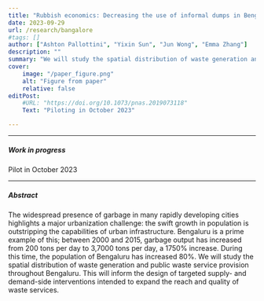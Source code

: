 ```yaml
---
title: "Rubbish economics: Decreasing the use of informal dumps in Bengalaru slums" 
date: 2023-09-29
url: /research/bangalore
#tags: []
author: ["Ashton Pallottini", "Yixin Sun", "Jun Wong", "Emma Zhang"]
description: "" 
summary: "We will study the spatial distribution of waste generation and public waste service provision throughout Bengaluru. This will inform the design of targeted supply- and demand-side interventions intended to expand the reach and quality of waste services." 
cover:
    image: "/paper_figure.png"
    alt: "Figure from paper"
    relative: false
editPost:
    #URL: "https://doi.org/10.1073/pnas.2019073118"
    Text: "Piloting in October 2023"

---
```


---

##### Work in progress

Pilot in October 2023

---

##### Abstract

The widespread presence of garbage in many rapidly developing cities highlights a major urbanization challenge: the swift growth in population is outstripping the capabilities of urban infrastructure. Bengaluru is a prime example of this; between 2000 and 2015, garbage output has increased from 200 tons per day to 3,7000 tons per day, a 1750% increase. During this time, the population of Bengaluru has increased 80%. We will study the spatial distribution of waste generation and public waste service provision throughout Bengaluru. This will inform the design of targeted supply- and demand-side interventions intended to expand the reach and quality of waste services.